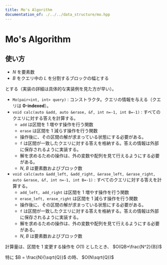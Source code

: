 ```yaml
---
title: Mo's Algorithm
documentation_of: ./../../data_structure/mo.hpp
---
```


# Mo's Algorithm

## 使い方

- $N$ を要素数
- $B$ をクエリ中の $L$ を分割するブロックの幅とする

とする（実装の詳細は具体的な実装例を見た方が早い）。

- ``Mo(pair<int, int> query)`` : コンストラクタ。クエリの情報を与える（クエリは **0-indexed**）。
- ``void calc(auto &add, auto &erase, &f, int n=-1, int B=-1)`` : すべてのクエリに対する答えを計算する。
  - ``add`` は区間を $1$ 増やす操作を行う関数
  - ``erase`` は区間を $1$ 減らす操作を行う関数
  - 操作後に、その区間の解が求まっている状態にする必要がある。
  - ``f`` は区間が一致したクエリに対する答えを格納する。答えの情報は外部に保存されるように実装する。
  - 解を求めるための操作は、外の変数や配列を見て行えるようにする必要がある。
  - $N$, $B$ は要素数およびブロック数
- ``void calc(auto &add_left, &add_right, &erase_left, &erase_right, auto &erase, &f, int n=-1, int B=-1)`` : すべてのクエリに対する答えを計算する。
  - ``add_left, add_right`` は区間を $1$ 増やす操作を行う関数
  - ``erase_left, erase_right`` は区間を $1$ 減らす操作を行う関数
  - 操作後に、その区間の解が求まっている状態にする必要がある。
  - ``f`` は区間が一致したクエリに対する答えを格納する。答えの情報は外部に保存されるように実装する。
  - 解を求めるための操作は、外の変数や配列を見て行えるようにする必要がある。
  - $N$, $B$ は要素数およびブロック数

計算量は、区間を $1$ 変更する操作を $O(1)$ としたとき、 $O(QB+\frac{N^2}{B})$

特に $B = \frac{N}{\sqrt{Q}}$ の時、 $O(N\sqrt{Q})$
